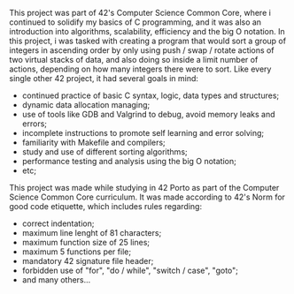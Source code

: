 This project was part of 42's Computer Science Common Core, where i continued
to solidify my basics of C programming, and it was also an introduction into
algorithms, scalability, efficiency and the big O notation.
In this project, i was tasked with creating a program that would sort a group
of integers in ascending order by only using push / swap / rotate actions of
two virtual stacks of data, and also doing so inside a limit number of actions,
depending on how many integers there were to sort.
Like every single other 42 project, it had several goals in mind:
- continued practice of basic C syntax, logic, data types and structures;
- dynamic data allocation managing;
- use of tools like GDB and Valgrind to debug, avoid memory leaks and errors;
- incomplete instructions to promote self learning and error solving;
- familiarity with Makefile and compilers;
- study and use of different sorting algorithms;
- performance testing and analysis using the big O notation;
- etc;

This project was made while studying in 42 Porto as part of the Computer Science
Common Core curriculum.
It was made according to 42's Norm for good code etiquette, which includes rules regarding:
- correct indentation;
- maximum line lenght of 81 characters;
- maximum function size of 25 lines;
- maximum 5 functions per file;
- mandatory 42 signature file header;
- forbidden use of "for", "do / while", "switch / case", "goto";
- and many others...
